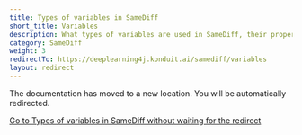 ```yaml
---
title: Types of variables in SameDiff
short_title: Variables
description: What types of variables are used in SameDiff, their properties and how to switch these types.
category: SameDiff
weight: 3
redirectTo: https://deeplearning4j.konduit.ai/samediff/variables
layout: redirect
---
```


The documentation has moved to a new location. You will be automatically redirected.
            
[Go to Types of variables in SameDiff without waiting for the redirect](https://deeplearning4j.konduit.ai/samediff/variables)

        